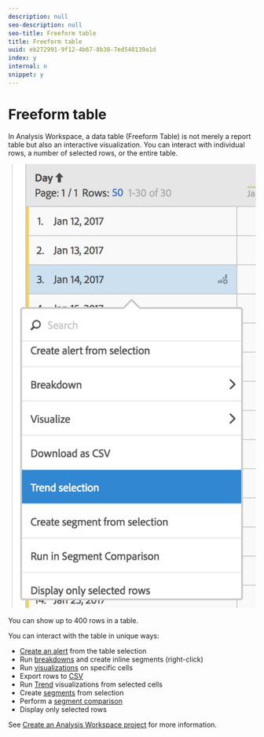 ```yaml
---
description: null
seo-description: null
seo-title: Freeform table
title: Freeform table
uuid: eb272991-9f12-4b67-8b38-7ed548139a1d
index: y
internal: n
snippet: y
---
```


# Freeform table

In Analysis Workspace, a data table (Freeform Table) is not merely a report table but also an interactive visualization. You can interact with individual rows, a number of selected rows, or the entire table.

![](assets/data-table.png)

You can show up to 400 rows in a table.

You can interact with the table in unique ways:

* [Create an alert](/help/components/c-alerts/alert-builder.md) from the table selection 
* Run [breakdowns](../../../analyze/analysis-workspace/components/dimensions/t-breakdown-fa.md#task_B594DA2476E84DFDA8279E831F0BD9C4) and create inline segments (right-click) 
* Run [visualizations](../../../analyze/analysis-workspace/visualizations/freeform-analysis-visualizations.md#concept_09242627629147A88A68F1506954C276) on specific cells 
* Export rows to [CSV](../../../analyze/analysis-workspace/curate-share/download-send.md#concept_BB548979F47F45739679B830428C3025) 
* Run [Trend](../../../analyze/analysis-workspace/analysis-workspace-features.md#section_34930C967C104C2B9092BA8DCF2BF81A) visualizations from selected cells 
* Create [segments](../../../analyze/analysis-workspace/components/t-freeform-project-segment.md#task_11C6A2C7717B48049E5750B9D20FEC80) from selection 
* Perform a [segment comparison](../../../analyze/analysis-workspace/c-panels/c-segment-comparison/segment-comparison.md#concept_74FAC1C6D0204F9190A110B0D9005793) 
* Display only selected rows

See [Create an Analysis Workspace project](../../../analyze/analysis-workspace/build-workspace-project/t-freeform-project.md#task_C2C698ACC7954062A28E4784911E6CF2) for more information. 

